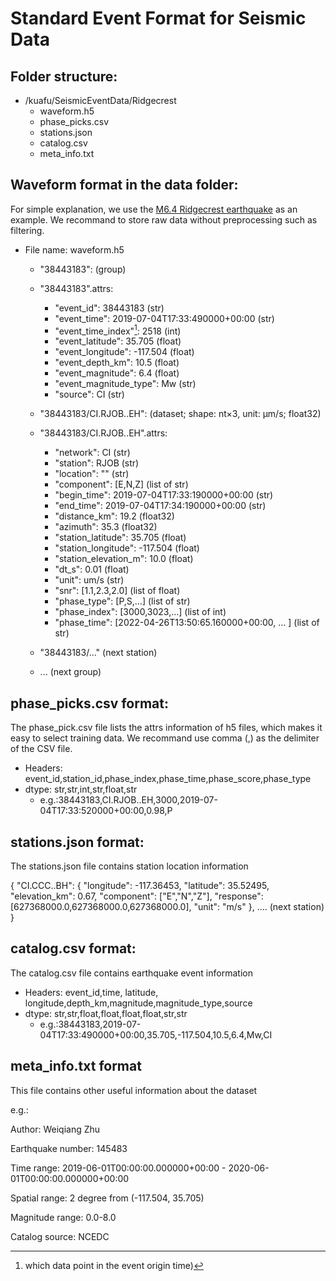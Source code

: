 # Standard Event Format for Seismic Data



## Folder structure: 

- /kuafu/SeismicEventData/Ridgecrest
	- waveform.h5
	- phase_picks.csv
	- stations.json
	- catalog.csv
	- meta_info.txt

## Waveform format in the data folder:

For simple explanation, we use the [M6.4 Ridgecrest earthquake](https://earthquake.usgs.gov/earthquakes/eventpage/ci38443183/executive) as an example. We recommand to store raw data without preprocessing such as filtering.

- File name: waveform.h5
	- "38443183": (group)
	
	- "38443183".attrs:
		- "event_id": 38443183 (str)
		- "event_time": 2019-07-04T17:33:490000+00:00 (str)
		- "event_time_index"[^1]: 2518 (int)
		- "event_latitude": 35.705 (float)
		- "event_longitude": -117.504 (float)
		- "event_depth_km": 10.5 (float)
		- "event_magnitude": 6.4 (float)
		- "event_magnitude_type": Mw (str)
		- "source": CI (str)
		
	- "38443183/CI.RJOB..EH":  (dataset; shape: nt$\times$3, unit: μm/s; float32)
	
	- "38443183/CI.RJOB..EH".attrs: 
		- "network": CI (str)
		- "station": RJOB (str)
		- "location": "" (str)
		- "component": [E,N,Z] (list of str)
		- "begin_time": 2019-07-04T17:33:190000+00:00 (str)
		- "end_time": 2019-07-04T17:34:190000+00:00 (str)
		- "distance_km": 19.2 (float32)
		- "azimuth": 35.3 (float32)
		- "station_latitude": 35.705 (float)
		- "station_longitude": -117.504 (float)
		- "station_elevation_m": 10.0 (float)
		- "dt_s": 0.01 (float)
		- "unit": um/s (str)
		- "snr": [1.1,2.3,2.0] (list of float)
		- "phase_type": [P,S,…] (list of str)
		- "phase_index": [3000,3023,…] (list of int)
		- "phase_time": [2022-04-26T13:50:65.160000+00:00, … ] (list of str)
	
	- "38443183/..." (next station)
	
	- ... (next group)
	
[^1]: which data point in the event origin time)

## phase_picks.csv format:

The phase_pick.csv file lists the attrs information of h5 files, which makes it easy to select training data. We recommand use comma (,) as the delimiter of the CSV file. 

- Headers: event_id,station_id,phase_index,phase_time,phase_score,phase_type
- dtype: str,str,int,str,float,str
  - e.g.:38443183,CI.RJOB..EH,3000,2019-07-04T17:33:520000+00:00,0.98,P

## stations.json format:

The stations.json file contains station location information

{
"CI.CCC..BH": {
    "longitude": -117.36453,
    "latitude": 35.52495,
    "elevation_km": 0.67,
    "component": ["E","N","Z"],
    "response": [627368000.0,627368000.0,627368000.0],
    "unit": "m/s"
  },
.... (next station)
}

## catalog.csv format:

The catalog.csv file contains earthquake event information

- Headers: event_id,time, latitude, longitude,depth_km,magnitude,magnitude_type,source
- dtype: str,str,float,float,float,float,str,str
  - e.g.:38443183,2019-07-04T17:33:490000+00:00,35.705,-117.504,10.5,6.4,Mw,CI

## meta_info.txt format

This file contains other useful information about the dataset

e.g.:

Author: Weiqiang Zhu

Earthquake number: 145483

Time range: 2019-06-01T00:00:00.000000+00:00 - 2020-06-01T00:00:00.000000+00:00

Spatial range: 2 degree from (-117.504, 35.705)

Magnitude range: 0.0-8.0

Catalog source: NCEDC


